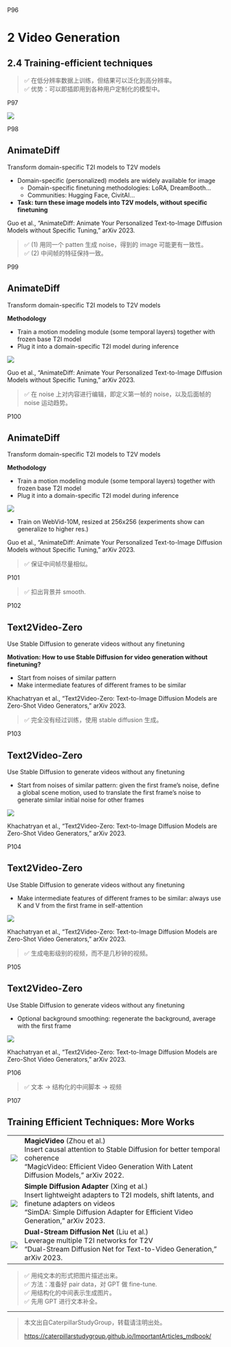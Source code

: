


P96  
# 2 Video Generation

## 2.4 Training-efficient techniques

> &#x2705; 在低分辨率数据上训练，但结果可以泛化到高分辨率。   
> &#x2705; 优势：可以即插即用到各种用户定制化的模型中。   

P97  

![](../../assets/08-97.png) 

P98 
## AnimateDiff  

Transform domain-specific T2I models to T2V models

 - Domain-specific (personalized) models are widely available for image   
    - Domain-specific finetuning methodologies: LoRA, DreamBooth…   
    - Communities: Hugging Face, CivitAI…   
 - **Task: turn these image models into T2V models, without specific finetuning**   


Guo et al., “AnimateDiff: Animate Your Personalized Text-to-Image Diffusion Models without Specific Tuning,” arXiv 2023.     

> &#x2705; (1) 用同一个 patten 生成 noise，得到的 image 可能更有一致性。   
> &#x2705; (2) 中间帧的特征保持一致。    


P99  
## AnimateDiff   

Transform domain-specific T2I models to T2V models

**Methodology**

 - Train a motion modeling module (some temporal layers) together with frozen base T2I model   
 - Plug it into a domain-specific T2I model during inference   

![](../../assets/08-99.png) 

Guo et al., “AnimateDiff: Animate Your Personalized Text-to-Image Diffusion Models without Specific Tuning,” arXiv 2023.    


> &#x2705; 在 noise 上对内容进行编辑，即定义第一帧的 noise，以及后面帧的 noise 运动趋势。   


P100 
## AnimateDiff   

Transform domain-specific T2I models to T2V models

**Methodology** 

 - Train a motion modeling module (some temporal layers) together with frozen base T2I model   
 - Plug it into a domain-specific T2I model during inference   

![](../../assets/08-100.png)   

 - Train on WebVid-10M, resized at 256x256 (experiments show can generalize to higher res.)   

Guo et al., “AnimateDiff: Animate Your Personalized Text-to-Image Diffusion Models without Specific Tuning,” arXiv 2023.    


> &#x2705; 保证中间帧尽量相似。   

P101   
> &#x2705; 扣出背景并 smooth.    


P102  
## Text2Video-Zero   

Use Stable Diffusion to generate videos without any finetuning

**Motivation: How to use Stable Diffusion for video generation without finetuning?**  

 - Start from noises of similar pattern   
 - Make intermediate features of different frames to be similar   


Khachatryan et al., “Text2Video-Zero: Text-to-Image Diffusion Models are Zero-Shot Video Generators,” arXiv 2023.    

> &#x2705; 完全没有经过训练，使用 stable diffusion 生成。  


P103   
## Text2Video-Zero   

Use Stable Diffusion to generate videos without any finetuning

 - Start from noises of similar pattern: given the first frame’s noise, define a global scene motion, used to translate the first frame’s noise to generate similar initial noise for other frames   

![](../../assets/08-103.png) 

Khachatryan et al., “Text2Video-Zero: Text-to-Image Diffusion Models are Zero-Shot Video Generators,” arXiv 2023.  

P104   
## Text2Video-Zero

Use Stable Diffusion to generate videos without any finetuning

 - Make intermediate features of different frames to be similar: always use K and V from the first frame in self-attention   

![](../../assets/08-104.png) 

Khachatryan et al., “Text2Video-Zero: Text-to-Image Diffusion Models are Zero-Shot Video Generators,” arXiv 2023.    


> &#x2705; 生成电影级别的视频，而不是几秒钟的视频。   


P105   
## Text2Video-Zero

Use Stable Diffusion to generate videos without any finetuning

 - Optional background smoothing: regenerate the background, average with the first frame

![](../../assets/08-105.png) 

Khachatryan et al., “Text2Video-Zero: Text-to-Image Diffusion Models are Zero-Shot Video Generators,” arXiv 2023.   

P106   
> &#x2705; 文本 → 结构化的中间脚本 → 视频   

P107 
## Training Efficient Techniques: More Works


|||
|--|--|
| ![](../../assets/08-107-1.png)  | **MagicVideo** (Zhou et al.) <br> Insert causal attention to Stable Diffusion for better temporal coherence <br> “MagicVideo: Efficient Video Generation With Latent Diffusion Models,” arXiv 2022.  |
|  ![](../../assets/08-107-2.png)  | **Simple Diffusion Adapter** (Xing et al.) <br> Insert lightweight adapters to T2I models, shift latents, and finetune adapters on videos <br>“SimDA: Simple Diffusion Adapter for Efficient Video Generation,” arXiv 2023. |
| ![](../../assets/08-107-3.png) | **Dual-Stream Diffusion Net** (Liu et al.) <br> Leverage multiple T2I networks for T2V <br> “Dual-Stream Diffusion Net for Text-to-Video Generation,” arXiv 2023. |

> &#x2705; 用纯文本的形式把图片描述出来。   
> &#x2705; 方法：准备好 pair data，对 GPT 做 fine-tune.    
> &#x2705; 用结构化的中间表示生成图片。   
> &#x2705; 先用 GPT 进行文本补全。   


---------------------------------------
> 本文出自CaterpillarStudyGroup，转载请注明出处。
>
> https://caterpillarstudygroup.github.io/ImportantArticles_mdbook/
